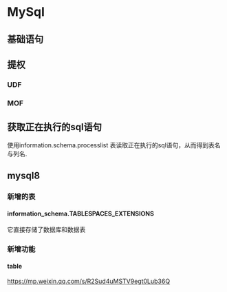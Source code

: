 # MySql
## 基础语句


## 提权
### UDF
### MOF
## 获取正在执行的sql语句
使用information.schema.processlist 表读取正在执行的sql语句，从而得到表名与列名.
## mysql8
### 新增的表
#### information_schema.TABLESPACES_EXTENSIONS
它直接存储了数据库和数据表
### 新增功能
#### table

https://mp.weixin.qq.com/s/R2Sud4uMSTV9egt0Lub36Q